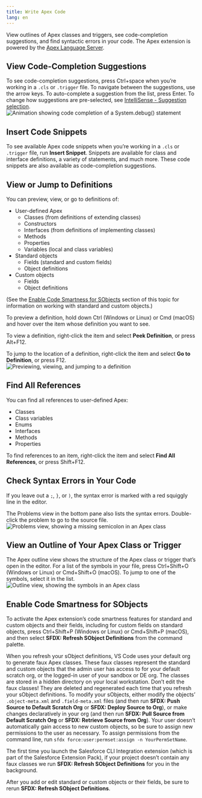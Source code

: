 ```yaml
---
title: Write Apex Code
lang: en
---
```


View outlines of Apex classes and triggers, see code-completion suggestions, and find syntactic errors in your code. The Apex extension is powered by the [Apex Language Server](./en/apex/language-server).

## View Code-Completion Suggestions

To see code-completion suggestions, press Ctrl+space when you’re working in a `.cls` or `.trigger` file. To navigate between the suggestions, use the arrow keys. To auto-complete a suggestion from the list, press Enter. To change how suggestions are pre-selected, see [IntelliSense - Suggestion selection](https://code.visualstudio.com/docs/editor/intellisense).
![Animation showing code completion of a System.debug() statement](./images/apex_completion.gif)

## Insert Code Snippets

To see available Apex code snippets when you’re working in a `.cls` or `.trigger` file, run **Insert Snippet**. Snippets are available for class and interface definitions, a variety of statements, and much more. These code snippets are also available as code-completion suggestions.

## View or Jump to Definitions

You can preview, view, or go to definitions of:

- User-defined Apex
  - Classes (from definitions of extending classes)
  - Constructors
  - Interfaces (from definitions of implementing classes)
  - Methods
  - Properties
  - Variables (local and class variables)
- Standard objects
  - Fields (standard and custom fields)
  - Object definitions
- Custom objects
  - Fields
  - Object definitions

(See the [Enable Code Smartness for SObjects](#enable-code-smartness-for-sobjects) section of this topic for information on working with standard and custom objects.)

To preview a definition, hold down Ctrl (Windows or Linux) or Cmd (macOS) and hover over the item whose definition you want to see.

To view a definition, right-click the item and select **Peek Definition**, or press Alt+F12.

To jump to the location of a definition, right-click the item and select **Go to Definition**, or press F12.  
![Previewing, viewing, and jumping to a definition](./images/apex_go_to_definition.gif)

## Find All References

You can find all references to user-defined Apex:

- Classes
- Class variables
- Enums
- Interfaces
- Methods
- Properties

To find references to an item, right-click the item and select **Find All References**, or press Shift+F12.

## Check Syntax Errors in Your Code

If you leave out a `;`, `}`, or `)`, the syntax error is marked with a red squiggly line in the editor.

The Problems view in the bottom pane also lists the syntax errors. Double-click the problem to go to the source file.  
![Problems view, showing a missing semicolon in an Apex class](./images/apex_problems.png)

## View an Outline of Your Apex Class or Trigger

The Apex outline view shows the structure of the Apex class or trigger that’s open in the editor. For a list of the symbols in your file, press Ctrl+Shift+O (Windows or Linux) or Cmd+Shift+O (macOS). To jump to one of the symbols, select it in the list.  
![Outline view, showing the symbols in an Apex class](./images/apex_outline.png)

## Enable Code Smartness for SObjects

To activate the Apex extension’s code smartness features for standard and custom objects and their fields, including for custom fields on standard objects, press Ctrl+Shift+P (Windows or Linux) or Cmd+Shift+P (macOS), and then select **SFDX: Refresh SObject Definitions** from the command palette.

When you refresh your sObject definitions, VS Code uses your default org to generate faux Apex classes. These faux classes represent the standard and custom objects that the admin user has access to for your default scratch org, or the logged-in user of your sandbox or DE org. The classes are stored in a hidden directory on your local workstation. Don’t edit the faux classes! They are deleted and regenerated each time that you refresh your sObject definitions. To modify your sObjects, either modify the objects’ `.object-meta.xml` and `.field-meta.xml` files (and then run **SFDX: Push Source to Default Scratch Org** or **SFDX: Deploy Source to Org**), or make changes declaratively in your org (and then run **SFDX: Pull Source from Default Scratch Org** or **SFDX: Retrieve Source from Org**). Your user doesn’t automatically gain access to new custom objects, so be sure to assign new permissions to the user as necessary. To assign permissions from the command line, run `sfdx force:user:permset:assign -n YourPermSetName`.

The first time you launch the Salesforce CLI Integration extension (which is part of the Salesforce Extension Pack), if your project doesn’t contain any faux classes we run **SFDX: Refresh SObject Definitions** for you in the background.

After you add or edit standard or custom objects or their fields, be sure to rerun **SFDX: Refresh SObject Definitions**.
